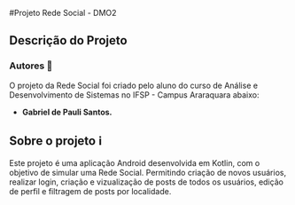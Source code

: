 #Projeto Rede Social - DMO2

## Descrição do Projeto

### Autores 👤

O projeto da Rede Social foi criado pelo aluno do curso de Análise e Desenvolvimento de Sistemas no IFSP - Campus Araraquara abaixo:
- **Gabriel de Pauli Santos.**

## Sobre o projeto ℹ

Este projeto é uma aplicação Android desenvolvida em Kotlin, com o objetivo de simular uma Rede Social. Permitindo criação de novos usuários, realizar login, criação e vizualização de posts de todos os usuários, edição de perfil e filtragem de posts por localidade.
